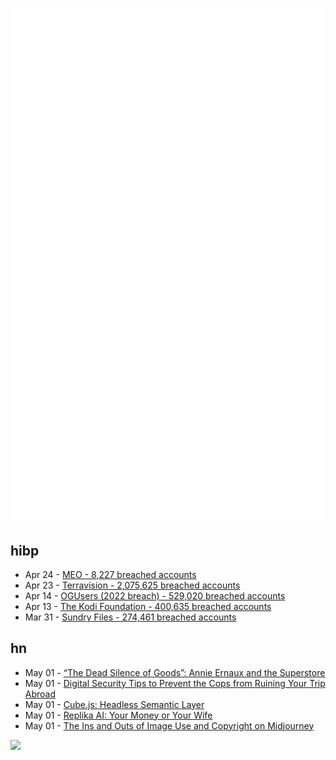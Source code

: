 ![Metrics](https://raw.githubusercontent.com/phixion/phixion/master/metrics.svg)

## hibp

<!--
for https://github.com/phixion/phixion/blob/main/.github/workflows/feeds.yml
-->
<!--START_SECTION:haveibeenpwnd-->
- Apr 24 - [MEO - 8,227 breached accounts](https://haveibeenpwned.com/PwnedWebsites#MEO)
- Apr 23 - [Terravision - 2,075,625 breached accounts](https://haveibeenpwned.com/PwnedWebsites#Terravision)
- Apr 14 - [OGUsers (2022 breach) - 529,020 breached accounts](https://haveibeenpwned.com/PwnedWebsites#OGUsers2022)
- Apr 13 - [The Kodi Foundation - 400,635 breached accounts](https://haveibeenpwned.com/PwnedWebsites#KodiFoundation)
- Mar 31 - [Sundry Files - 274,461 breached accounts](https://haveibeenpwned.com/PwnedWebsites#SundryFiles)
<!--END_SECTION:haveibeenpwnd-->

## hn

<!--
for https://github.com/phixion/phixion/blob/main/.github/workflows/feeds.yml
-->
<!--START_SECTION:hn-->
- May 01 - [“The Dead Silence of Goods”: Annie Ernaux and the Superstore](https://www.theparisreview.org/blog/2023/05/01/the-dead-silence-of-goods-annie-ernaux-and-the-superstore/)
- May 01 - [Digital Security Tips to Prevent the Cops from Ruining Your Trip Abroad](https://theintercept.com/2023/04/29/phone-laptop-security-international-travel/)
- May 01 - [Cube.js: Headless Semantic Layer](https://github.com/cube-js/cube)
- May 01 - [Replika AI: Your Money or Your Wife](https://blog.giovanh.com/blog/2023/03/17/replika-your-money-or-your-wife/#fnref:if)
- May 01 - [The Ins and Outs of Image Use and Copyright on Midjourney](https://www.attorneyhelp.org/guide/midjourney-image-use-copyright-guide-2220.shtml)
<!--END_SECTION:hn-->

<!--
for https://yhype.me
-->
![](https://hit.yhype.me/github/profile?user_id=13013670)
